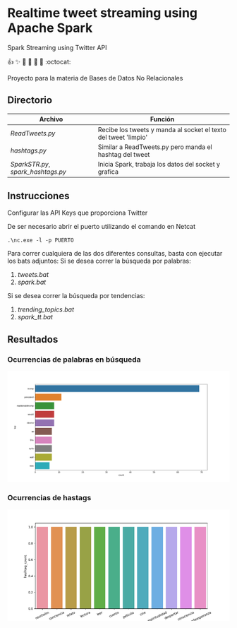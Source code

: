 # Realtime tweet streaming using Apache Spark
Spark Streaming using Twitter API

:+1: :sparkles: :camel: :tada: :rocket: :metal: :octocat: 

Proyecto para la materia de Bases de Datos No Relacionales

## Directorio
Archivo | Función
------------ | -------------
_ReadTweets.py_ | Recibe los tweets y manda al socket el texto del tweet 'limpio'
_hashtags.py_ | Similar a ReadTweets.py pero manda el hashtag del tweet
_SparkSTR.py_, _spark_hashtags.py_ | Inicia Spark, trabaja los datos del socket y grafica

## Instrucciones
Configurar las API Keys que proporciona Twitter

De ser necesario abrir el puerto utilizando el comando en Netcat
```
.\nc.exe -l -p PUERTO
```

Para correr cualquiera de las dos diferentes consultas, basta con ejecutar los bats adjuntos:
Si se desea correr la búsqueda por palabras:
1. _tweets.bat_
2. _spark.bat_

Si se desea correr la búsqueda por tendencias:
1. _trending_topics.bat_
2. _spark_tt.bat_

## Resultados

### Ocurrencias de palabras en búsqueda
![G1](Figure_1.png)

### Ocurrencias de hastags
![G2](Figure_2.png)

